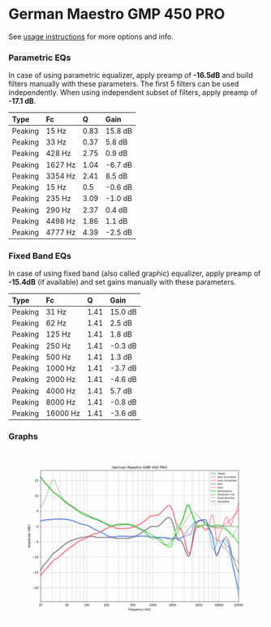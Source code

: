 # German Maestro GMP 450 PRO
See [usage instructions](https://github.com/jaakkopasanen/AutoEq#usage) for more options and info.

### Parametric EQs
In case of using parametric equalizer, apply preamp of **-16.5dB** and build filters manually
with these parameters. The first 5 filters can be used independently.
When using independent subset of filters, apply preamp of **-17.1 dB**.

| Type    | Fc      |    Q | Gain    |
|:--------|:--------|:-----|:--------|
| Peaking | 15 Hz   | 0.83 | 15.8 dB |
| Peaking | 33 Hz   | 0.37 | 5.8 dB  |
| Peaking | 428 Hz  | 2.75 | 0.9 dB  |
| Peaking | 1627 Hz | 1.04 | -6.7 dB |
| Peaking | 3354 Hz | 2.41 | 8.5 dB  |
| Peaking | 15 Hz   | 0.5  | -0.6 dB |
| Peaking | 235 Hz  | 3.09 | -1.0 dB |
| Peaking | 290 Hz  | 2.37 | 0.4 dB  |
| Peaking | 4498 Hz | 1.86 | 1.1 dB  |
| Peaking | 4777 Hz | 4.39 | -2.5 dB |

### Fixed Band EQs
In case of using fixed band (also called graphic) equalizer, apply preamp of **-15.4dB**
(if available) and set gains manually with these parameters.

| Type    | Fc       |    Q | Gain    |
|:--------|:---------|:-----|:--------|
| Peaking | 31 Hz    | 1.41 | 15.0 dB |
| Peaking | 62 Hz    | 1.41 | 2.5 dB  |
| Peaking | 125 Hz   | 1.41 | 1.8 dB  |
| Peaking | 250 Hz   | 1.41 | -0.3 dB |
| Peaking | 500 Hz   | 1.41 | 1.3 dB  |
| Peaking | 1000 Hz  | 1.41 | -3.7 dB |
| Peaking | 2000 Hz  | 1.41 | -4.6 dB |
| Peaking | 4000 Hz  | 1.41 | 5.7 dB  |
| Peaking | 8000 Hz  | 1.41 | -0.8 dB |
| Peaking | 16000 Hz | 1.41 | -3.6 dB |

### Graphs
![](./German%20Maestro%20GMP%20450%20PRO.png)